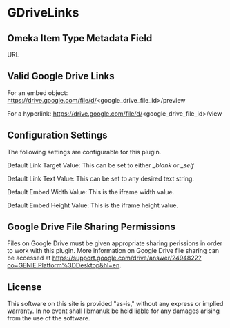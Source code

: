 # GDriveLinks

## Omeka Item Type Metadata Field

URL

## Valid Google Drive Links

For an embed object: https://drive.google.com/file/d/<google_drive_file_id>/preview

For a hyperlink: https://drive.google.com/file/d/<google_drive_file_id>/view

## Configuration Settings

The following settings are configurable for this plugin.

Default Link Target Value: This can be set to either *_blank* or *_self*

Default Link Text Value: This can be set to any desired text string.

Default Embed Width Value:  This is the iframe width value.

Default Embed Height Value:  This is the iframe height value.

## Google Drive File Sharing Permissions

Files on Google Drive must be given appropriate sharing perissions in order to work with this plugin.  More information on Google Drive file sharing can be accessed at https://support.google.com/drive/answer/2494822?co=GENIE.Platform%3DDesktop&hl=en.

## License
This software on this site is provided "as-is," without any express or implied warranty. In no event shall libmanuk be held liable for any damages arising from the use of the software.
